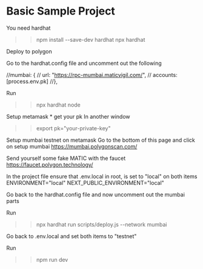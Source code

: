 # Basic Sample Project
You need hardhat
>> npm install --save-dev hardhat
>> npx hardhat


Deploy to polygon

Go to the hardhat.config file and uncomment out the following

//mumbai: {
//   url: "https://rpc-mumbai.maticvigil.com/",
// accounts: [process.env.pk]
//},

Run
>> npx hardhat node


Setup metamask * get your pk
In another window
>> export pk="your-private-key"

Setup mumbai testnet on metamask
Go to the bottom of this page and click on setup mumbai
https://mumbai.polygonscan.com/

Send yourself some fake MATIC with the faucet
https://faucet.polygon.technology/

In the project file ensure that .env.local in root, is set to "local" on both items
ENVIRONMENT="local"
NEXT_PUBLIC_ENVIRONMENT="local"

Go back to the hardhat.config file and now uncomment out the mumbai parts

Run
>> npx hardhat run scripts/deploy.js --network mumbai

Go back to .env.local and set both items to "testnet"

Run
>>npm run dev

